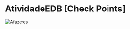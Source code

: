 # AtividadeEDB [Check Points]
![Afazeres](https://user-images.githubusercontent.com/82955856/198722475-cadfb9c4-68b3-4649-9ec4-c393af74d62a.png)
